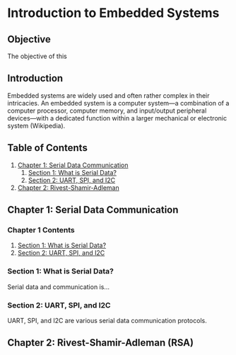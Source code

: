 # Introduction to Embedded Systems
## Objective
The objective of this 

## Introduction
Embedded systems are widely used and often rather complex in their intricacies. An embedded system is a computer system—a combination of a computer processor, computer memory, and input/output peripheral devices—with a dedicated function within a larger mechanical or electronic system (Wikipedia).

## Table of Contents

1. [Chapter 1: Serial Data Communication](#chapter-1-serial-data-communication)
    1. [Section 1: What is Serial Data?](#section-1-what-is-serial-data)
    2. [Section 2: UART, SPI, and I2C](#section-2-uart-spi-and-i2c)
2. [Chapter 2: Rivest-Shamir-Adleman](#chapter-2-rivest-shamir-adleman-rsa)
## Chapter 1: Serial Data Communication
### Chapter 1 Contents
1. [Section 1: What is Serial Data?](#section-1-what-is-serial-data)
2. [Section 2: UART, SPI, and I2C](#section-2-uart-spi-and-i2c)

### Section 1: What is Serial Data?
Serial data and communication is...

### Section 2: UART, SPI, and I2C
UART, SPI, and I2C are various serial data communication protocols.

## Chapter 2: Rivest-Shamir-Adleman (RSA)

